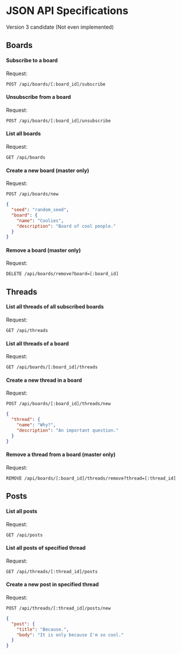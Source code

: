 # JSON API Specifications
Version 3 candidate (Not even implemented)

## Boards

#### Subscribe to a board
Request:

`POST /api/boards/[:board_id]/subscribe`

#### Unsubscribe from a board
Request:

`POST /api/boards/[:board_id]/unsubscribe`

#### List all boards
Request:

`GET /api/boards`

#### Create a new board (master only)
Request:

`POST /api/boards/new`

```json
{
  "seed": "random_seed",
  "board": {
    "name": "Coolies",
    "description": "Board of cool people."
  }
}
```

#### Remove a board (master only)
Request:

`DELETE /api/boards/remove?board=[:board_id]`

## Threads

#### List all threads of all subscribed boards
Request:

`GET /api/threads`

#### List all threads of a board
Request:

`GET /api/boards/[:board_id]/threads`

#### Create a new thread in a board
Request:

`POST /api/boards/[:board_id]/threads/new`

```json
{
  "thread": {
    "name": "Why?",
    "description": "An important question."
  }
}
```

#### Remove a thread from a board (master only)
Request:

`REMOVE /api/boards/[:board_id]/threads/remove?thread=[:thread_id]`

## Posts

#### List all posts
Request:

`GET /api/posts`

#### List all posts of specified thread
Request:

`GET /api/threads/[:thread_id]/posts`

#### Create a new post in specified thread
Request:

`POST /api/threads/[:thread_id]/posts/new`

```json
{
  "post": {
    "title": "Because.",
    "body": "It is only because I'm so cool."
  }
}
```